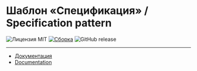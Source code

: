 # Шаблон «Спецификация» / Specification pattern

![Лицензия MIT](https://img.shields.io/github/license/dobrosite/specification.svg)
[![Сборка](https://travis-ci.org/dobrosite/specification.svg?branch=master)](https://travis-ci.org/dobrosite/specification)
![GitHub release](https://img.shields.io/github/release/dobrosite/specification.svg)

---

- [Документация](docs/ru/index.md)
- [Documentation](docs/en/index.md)

